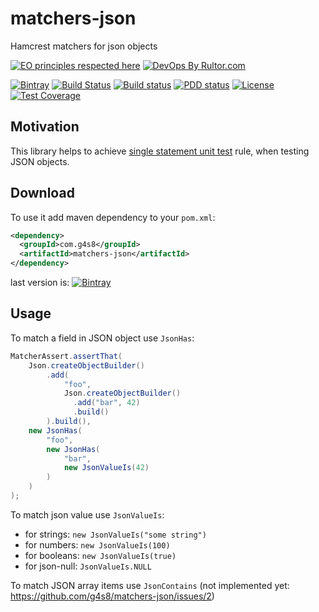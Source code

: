 # matchers-json
Hamcrest matchers for json objects

[![EO principles respected here](http://www.elegantobjects.org/badge.svg)](http://www.elegantobjects.org)
[![DevOps By Rultor.com](http://www.rultor.com/b/g4s8/matchers-json)](http://www.rultor.com/p/g4s8/matchers-json)

[![Bintray](https://api.bintray.com/packages/g4s8/mvn/com.g4s8.matchers-json/images/download.svg)](https://bintray.com/g4s8/mvn/com.g4s8.matchers-json/_latestVersion)
[![Build Status](https://img.shields.io/travis/g4s8/matchers-json.svg?style=flat-square)](https://travis-ci.org/g4s8/matchers-json)
[![Build status](https://ci.appveyor.com/api/projects/status/ahhde7mposa3ra9w?svg=true)](https://ci.appveyor.com/project/g4s8/matchers-json)
[![PDD status](http://www.0pdd.com/svg?name=g4s8/matchers-json)](http://www.0pdd.com/p?name=g4s8/matchers-json)
[![License](https://img.shields.io/github/license/g4s8/matchers-json.svg?style=flat-square)](https://github.com/g4s8/matchers-json/blob/master/LICENSE)
[![Test Coverage](https://img.shields.io/codecov/c/github/g4s8/matchers-json.svg?style=flat-square)](https://codecov.io/github/g4s8/matchers-json?branch=master)

## Motivation

This library helps to achieve
[single statement unit test](https://www.yegor256.com/2017/05/17/single-statement-unit-tests.html)
rule, when testing JSON objects.

## Download

To use it add maven dependency to your `pom.xml`:
```xml
<dependency>
  <groupId>com.g4s8</groupId>
  <artifactId>matchers-json</artifactId>
</dependency>
```
last version is: [![Bintray](https://api.bintray.com/packages/g4s8/mvn/com.g4s8.matchers-json/images/download.svg)](https://bintray.com/g4s8/mvn/com.g4s8.matchers-json/_latestVersion)

## Usage

To match a field in JSON object use `JsonHas`:
```java
MatcherAssert.assertThat(
    Json.createObjectBuilder()
        .add(
            "foo",
            Json.createObjectBuilder()
              .add("bar", 42)
              .build()
        ).build(),
    new JsonHas(
        "foo",
        new JsonHas(
            "bar",
            new JsonValueIs(42)
        )
    )
);
```

To match json value use `JsonValueIs`:

 - for strings: `new JsonValueIs("some string")`
 - for numbers: `new JsonValueIs(100)`
 - for booleans: `new JsonValueIs(true)`
 - for json-null: `JsonValueIs.NULL`

To match JSON array items use `JsonContains` (not implemented yet: https://github.com/g4s8/matchers-json/issues/2)
